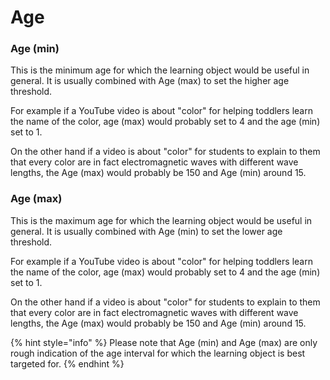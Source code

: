 # Age

### Age (min)

This is the minimum age for which the learning object would be useful in general. It is usually combined with Age (max) to set the higher age threshold.

For example if a YouTube video is about "color" for helping toddlers learn the name of the color, age (max) would probably set to 4 and the age (min) set to 1.

On the other hand if a video is about "color" for students to explain to them that every color are in fact electromagnetic waves with different wave lengths, the Age (max) would probably be 150 and Age (min) around 15.

### Age (max)

This is the maximum age for which the learning object would be useful in general. It is usually combined with Age (min) to set the lower age threshold.

For example if a YouTube video is about "color" for helping toddlers learn the name of the color, age (max) would probably set to 4 and the age (min) set to 1.

On the other hand if a video is about "color" for students to explain to them that every color are in fact electromagnetic waves with different wave lengths, the Age (max) would probably be 150 and Age (min) around 15.

{% hint style="info" %}
Please note that Age (min) and Age (max) are only rough indication of the age interval for which the learning object is best targeted for.
{% endhint %}
